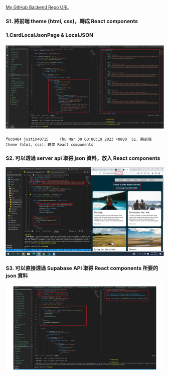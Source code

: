 [My GitHub Backend Repo URL](https://github.com/justin40715/208410380_2N_mid_project_frontend)

### S1. 將前端 theme (html, css)，轉成 React components

### 1.CardLocalJsonPage & LocalJSON

![](Frontend_S1-1.png)

```
f0c0404 justin40715     Thu Mar 30 00:00:19 2023 +0800  S1. 將前端 theme (html, css)，轉成 React components
```

### S2. 可以透過 server api 取得 json 資料，放入 React components

![](Frontend_S2.png)

### S3. 可以直接透過 Supabase API 取得 React components 所要的 json 資料

![](Frontend_S3.png)
